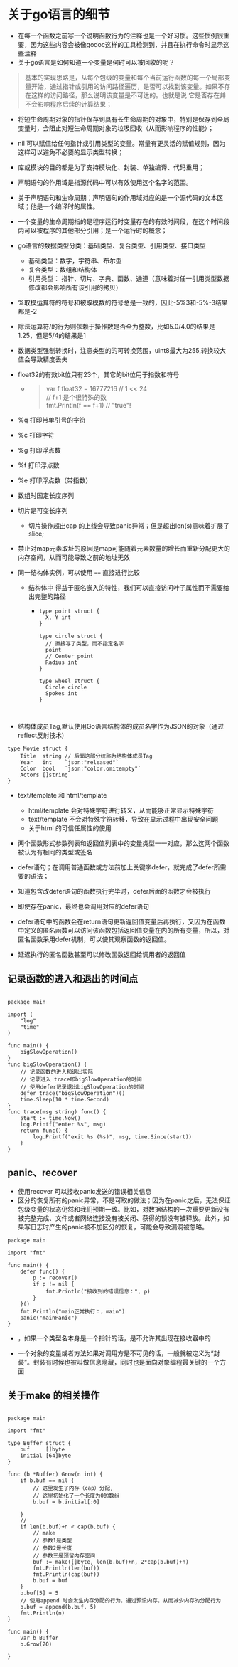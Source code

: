 # 关于go语言的细节
- 在每一个函数之前写一个说明函数行为的注释也是一个好习惯。这些惯例很重要，因为这些内容会被像godoc这样的工具检测到，并且在执行命令时显示这些注释
- 关于go语言是如何知道一个变量是何时可以被回收的呢？
> 基本的实现思路是，从每个包级的变量和每个当前运行函数的每一个局部变量开始，通过指针或引用的访问路径遍历，是否可以找到该变量。如果不存在这样的访问路径，那么说明该变量是不可达的。也就是说
> 它是否存在并不会影响程序后续的计算结果；
- 将短生命周期对象的指针保存到具有长生命周期的对象中，特别是保存到全局变量时，会阻止对短生命周期对象的垃圾回收（从而影响程序的性能）；
- nil 可以赋值给任何指针或引用类型的变量。常量有更灵活的赋值规则，因为这样可以避免不必要的显示类型转换；
- 库或模块的目的都是为了支持模块化、封装、单独编译、代码重用；
- 声明语句的作用域是指源代码中可以有效使用这个名字的范围。
- 关于声明语句和生命周期；声明语句的作用域对应的是一个源代码的文本区域；他是一个编译时的属性。
- 一个变量的生命周期指的是程序运行时变量存在的有效时间段，在这个时间段内可以被程序的其他部分引用；是一个运行时的概念；


- go语言的数据类型分类：基础类型、复合类型、引用类型、接口类型
  - 基础类型：数字，字符串、布尔型
  - 复合类型：数组和结构体
  - 引用类型： 指针、切片、字典、函数、通道（意味着对任一引用类型数据修改都会影响所有该引用的拷贝）


- %取模运算符的符号和被取模数的符号总是一致的，因此-5%3和-5%-3结果都是-2
- 除法运算符/的行为则依赖于操作数是否全为整数，比如5.0/4.0的结果是1.25，但是5/4的结果是1
- 数据类型强制转换时，注意类型的的可转换范围，uint8最大为255,转换较大值会导致精度丢失
- float32的有效bit位只有23个，其它的bit位用于指数和符号
  - > var f float32 = 16777216 // 1 << 24  
    >  // f+1 是个很特殊的数   
    > fmt.Println(f == f+1)    // "true"!
- %q 打印带单引号的字符
- %c 打印字符
- %g 打印浮点数
- %f 打印浮点数
- %e 打印浮点数（带指数）


- 数组时国定长度序列
- 切片是可变长序列
  - 切片操作超出cap 的上线会导致panic异常；但是超出len(s)意味着扩展了slice;

- 禁止对map元素取址的原因是map可能随着元素数量的增长而重新分配更大的内存空间，从而可能导致之前的地址无效

- 同一结构体实例，可以使用 `==` 直接进行比较
  - 结构体中 得益于匿名嵌入的特性，我们可以直接访问叶子属性而不需要给出完整的路径
    - ```gotemplate
      type point struct {
        X, Y int
      }

      type circle struct {
        // 直接写了类型，而不指定名字
        point
        // Center point
        Radius int
      }

      type wheel struct {
        Circle circle
        Spokes int
      } 



- 结构体成员Tag,默认使用Go语言结构体的成员名字作为JSON的对象（通过reflect反射技术)
```gotemplate
type Movie struct {
	Title  string // 后面这部分统称为结构体成员Tag
	Year   int    `json:"released"`
	Color  bool   `json:"color,omitempty"`
	Actors []string
}
```


- text/template 和 html/template
  - html/template 会对特殊字符进行转义，从而能够正常显示特殊字符
  - text/template 不会对特殊字符转移，导致在显示过程中出现安全问题
  - 关于html 的可信任属性的使用


- 两个函数形式参数列表和返回值列表中的变量类型一一对应，那么这两个函数被认为有相同的类型或签名

- defer语句；在调用普通函数或方法前加上关键字defer，就完成了defer所需要的语法；
- 知道包含改defer语句的函数执行完毕时，defer后面的函数才会被执行
- 即使存在panic，最终也会调用对应的defer语句
- defer语句中的函数会在return语句更新返回值变量后再执行，又因为在函数中定义的匿名函数可以访问该函数包括返回值变量在内的所有变量，所以，对匿名函数采用defer机制，可以使其观察函数的返回值。
- 延迟执行的匿名函数甚至可以修改函数返回给调用者的返回值


## 记录函数的进入和退出的时间点

```gotemplate

package main

import (
	"log"
	"time"
)

func main() {
	bigSlowOperation()
}
func bigSlowOperation() {
	// 记录函数的进入和退出实际
	// 记录进入 trace即bigSlowOperation的时间
	// 使用defer记录退出bigSlowOperation的时间
	defer trace("bigSlowOperation")()
	time.Sleep(10 * time.Second)
}
func trace(msg string) func() {
	start := time.Now()
	log.Printf("enter %s", msg)
	return func() {
		log.Printf("exit %s (%s)", msg, time.Since(start))
	}
}

```

## panic、recover
- 使用recover 可以接收panic发送的错误相关信息
- 区分的恢复所有的panic异常，不是可取的做法；因为在panic之后，无法保证包级变量的状态仍然和我们预期一致。比如，对数据结构的一次重要更新没有被完整完成、文件或者网络连接没有被关闭、获得的锁没有被释放。此外，如果写日志时产生的panic被不加区分的恢复，可能会导致漏洞被忽略。


```gotemplate
package main

import "fmt"

func main() {
	defer func() {
		p := recover()
		if p != nil {
			fmt.Println("接收到的错误信息：", p)
		}
	}()
	fmt.Println("main正常执行：，main")
	panic("mainPanic")
}

```
- ，如果一个类型名本身是一个指针的话，是不允许其出现在接收器中的

- 一个对象的变量或者方法如果对调用方是不可见的话，一般就被定义为“封装”。封装有时候也被叫做信息隐藏，同时也是面向对象编程最关键的一个方面


## 关于make 的相关操作
```gotemplate

package main

import "fmt"

type Buffer struct {
	buf     []byte
	initial [64]byte
}

func (b *Buffer) Grow(n int) {
	if b.buf == nil {
		// 这里发生了内存（cap）分配,
		// 这里初始化了一个长度为0的数组
		b.buf = b.initial[:0]

	}
	//
	if len(b.buf)+n < cap(b.buf) {
		// make
		// 参数1是类型
		// 参数2是长度
		// 参数三是预留内存空间
		buf := make([]byte, len(b.buf)+n, 2*cap(b.buf)+n)
		fmt.Println(len(buf))
		fmt.Println(cap(buf))
		b.buf = buf
	}
	b.buf[5] = 5
    // 使用append 时会发生内存分配的行为，通过预设内存，从而减少内存的分配行为
    b.buf = append(b.buf, 5)
	fmt.Println(n)
}

func main() {
	var b Buffer
	b.Grow(20)

}

```
